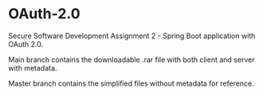 # OAuth-2.0
Secure Software Development Assignment 2 - Spring Boot application with OAuth 2.0.

Main branch contains the downloadable .rar file with both client and server with metadata.

Master branch contains the simplified files without metadata for reference.

